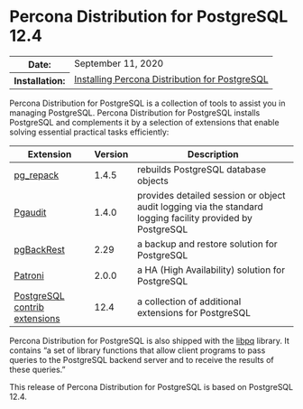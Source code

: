 # Percona Distribution for PostgreSQL 12.4


<table class="docutils field-list" frame="void" rules="none">
  <colgroup>
    <col class="field-name">
    <col class="field-body">
  </colgroup>
  <tbody valign="top">
    <tr class="field-odd field">
      <th class="field-name">Date:</th>
      <td class="field-body">September 11, 2020</td>
    </tr>
    <tr class="field-even field">
      <th class="field-name">Installation:</th>
      <td class="field-body">
        <a class="reference external" href="https://www.percona.com/doc/postgresql/12/installing.html#">Installing Percona Distribution for PostgreSQL</a></td>
    </tr>
  </tbody>
</table> 



Percona Distribution for PostgreSQL is a collection of tools to assist you in managing PostgreSQL. Percona Distribution for PostgreSQL
installs PostgreSQL and complements it by a selection of extensions that
enable solving essential practical tasks efficiently:


| Extension           | Version        | Description                  |
| ------------------- | -------------- | ---------------------------- |
| [pg_repack](https://github.com/reorg/pg_repack) | 1.4.5   | rebuilds PostgreSQL database objects           |
| [Pgaudit](https://www.pgaudit.org/)             | 1.4.0   | provides detailed session or object audit logging via the standard logging facility provided by PostgreSQL                |
| [pgBackRest](https://pgbackrest.org/)           | 2.29    | a backup and restore solution for PostgreSQL       |
| [Patroni](https://patroni.readthedocs.io/en/latest/) | 2.0.0 | a HA (High Availability) solution for PostgreSQL |
| [PostgreSQL contrib extensions](https://www.postgresql.org/docs/12/contrib.html)                             | 12.4   | a collection of additional extensions for PostgreSQL |


Percona Distribution for PostgreSQL is also shipped with the [libpq](https://www.postgresql.org/docs/12/libpq.html) library. It contains “a set of
library functions that allow client programs to pass queries to the PostgreSQL
backend server and to receive the results of these queries.” 

This release of Percona Distribution for PostgreSQL is based on PostgreSQL 12.4.


